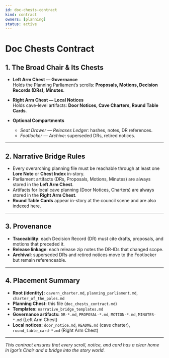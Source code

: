 ```yaml
---
id: doc-chests-contract
kind: contract
owners: [planning]
status: active
---
```


# Doc Chests Contract

## 1. The Broad Chair & Its Chests
- **Left Arm Chest — Governance**  
  Holds the Planning Parliament’s scrolls: **Proposals, Motions, Decision Records (DRs), Minutes**.

- **Right Arm Chest — Local Notices**  
  Holds cave-level artifacts: **Door Notices, Cave Charters, Round Table Cards**.

- **Optional Compartments**  
  - *Seat Drawer — Releases Ledger*: hashes, notes, DR references.  
  - *Footlocker — Archive*: superseded DRs, retired notices.

---

## 2. Narrative Bridge Rules
- Every overarching planning file must be reachable through at least one **Lore Note** or **Chest Index** in-story.  
- Parliament artifacts (DRs, Proposals, Motions, Minutes) are always stored in the **Left Arm Chest**.  
- Artifacts for local cave planning (Door Notices, Charters) are always stored in the **Right Arm Chest**.  
- **Round Table Cards** appear in-story at the council scene and are also indexed here.

---

## 3. Provenance
- **Traceability**: each Decision Record (DR) must cite drafts, proposals, and motions that preceded it.  
- **Release linkage**: each release zip notes the DR-IDs that changed scope.  
- **Archival**: superseded DRs and retired notices move to the Footlocker but remain referenceable.  

---

## 4. Placement Summary
- **Root (identity):** `cavern_charter.md`, `planning_parliament.md`, `charter_of_the_poles.md`  
- **Planning Chest:** this file (`doc_chests_contract.md`)  
- **Templates:** `narrative_bridge_templates.md`  
- **Governance artifacts:** `DR-*.md`, `PROPOSAL-*.md`, `MOTION-*.md`, `MINUTES-*.md` (Left Arm Chest)  
- **Local notices:** `door_notice.md`, `README.md` (cave charter), `round_table_card-*.md` (Right Arm Chest)

---

*This contract ensures that every scroll, notice, and card has a clear home in Igor’s Chair and a bridge into the story world.*  
